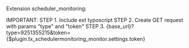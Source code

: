 Extension scheduler_monitoring:

IMPORTANT:
STEP 1. Include ext typoscript
STEP 2. Create GET request with params "type" and "token"
STEP 3. {base_url}?type=9251355215&token={$plugin.tx_schedulermonitoring_monitor.settings.token}
